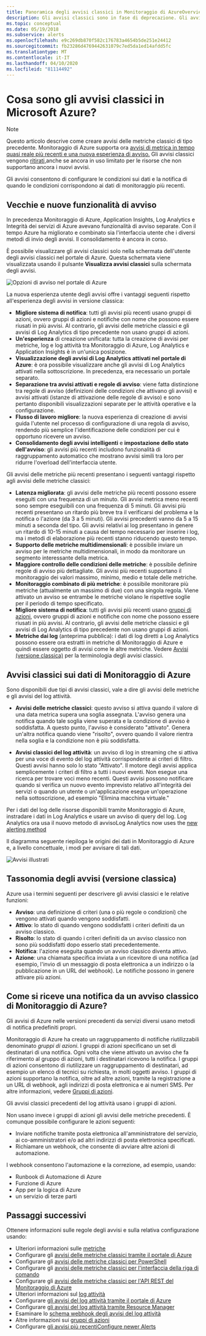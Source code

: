 ```yaml
---
title: Panoramica degli avvisi classici in Monitoraggio di AzureOverview of classic alerts in Azure Monitor
description: Gli avvisi classici sono in fase di deprecazione. Gli avvisi consentono di monitorare le metriche, gli eventi e i log delle risorse di Azure e, successivamente, inviare una notifica quando una condizione specificata viene soddisfatta.
ms.topic: conceptual
ms.date: 05/19/2018
ms.subservice: alerts
ms.openlocfilehash: e9c269db870f582c176783a4654b5de251e24412
ms.sourcegitcommit: fb23286d4769442631079c7ed5da1ed14afdd5fc
ms.translationtype: MT
ms.contentlocale: it-IT
ms.lasthandoff: 04/10/2020
ms.locfileid: "81114492"
---
```

# <a name="what-are-classic-alerts-in-microsoft-azure"></a>Cosa sono gli avvisi classici in Microsoft Azure?

> [!NOTE]
> Questo articolo descrive come creare avvisi delle metriche classici di tipo precedente. Monitoraggio di Azure supporta ora [avvisi di metrica in tempo quasi reale più recenti e una nuova esperienza di avviso.](../../azure-monitor/platform/alerts-overview.md) Gli avvisi classici vengono [ritirati,](https://docs.microsoft.com/azure/azure-monitor/platform/monitoring-classic-retirement)anche se ancora in uso limitato per le risorse che non supportano ancora i nuovi avvisi. 
>

Gli avvisi consentono di configurare le condizioni sui dati e la notifica di quando le condizioni corrispondono ai dati di monitoraggio più recenti.

## <a name="old-and-new-alerting-capabilities"></a>Vecchie e nuove funzionalità di avviso

In precedenza Monitoraggio di Azure, Application Insights, Log Analytics e Integrità dei servizi di Azure avevano funzionalità di avviso separate. Con il tempo Azure ha migliorato e combinato sia l'interfaccia utente che i diversi metodi di invio degli avvisi. Il consolidamento è ancora in corso.

È possibile visualizzare gli avvisi classici solo nella schermata dell'utente degli avvisi classici nel portale di Azure. Questa schermata viene visualizzata usando il pulsante **Visualizza avvisi classici** sulla schermata degli avvisi. 

 ![Opzioni di avviso nel portale di Azure](media/alerts-classic.overview/monitor-alert-screen2.png)

La nuova esperienza utente degli avvisi offre i vantaggi seguenti rispetto all'esperienza degli avvisi in versione classica:
- **Migliore sistema di notifica**: tutti gli avvisi più recenti usano gruppi di azioni, ovvero gruppi di azioni e notifiche con nome che possono essere riusati in più avvisi. Al contrario, gli avvisi delle metriche classici e gli avvisi di Log Analytics di tipo precedente non usano gruppi di azioni.
- **Un'esperienza** di creazione unificata: tutta la creazione di avvisi per metriche, log e log attività tra Monitoraggio di Azure, Log Analytics e Application Insights è in un'unica posizione.
- **Visualizzazione degli avvisi di Log Analytics attivati nel portale di Azure**: è ora possibile visualizzare anche gli avvisi di Log Analytics attivati nella sottoscrizione. In precedenza, era necessario un portale separato.
- **Separazione tra avvisi attivati e regole di avviso**: viene fatta distinzione tra regole di avviso (definizioni delle condizioni che attivano gli avvisi) e avvisi attivati (istanze di attivazione delle regole di avviso) e sono pertanto disponibili visualizzazioni separate per le attività operative e la configurazione.
- **Flusso di lavoro migliore**: la nuova esperienza di creazione di avvisi guida l'utente nel processo di configurazione di una regola di avviso, rendendo più semplice l'identificazione delle condizioni per cui è opportuno ricevere un avviso.
- **Consolidamento degli avvisi intelligenti** e **impostazione dello stato dell'avviso**: gli avvisi più recenti includono funzionalità di raggruppamento automatico che mostrano avvisi simili tra loro per ridurre l'overload dell'interfaccia utente. 

Gli avvisi delle metriche più recenti presentano i seguenti vantaggi rispetto agli avvisi delle metriche classici:
- **Latenza migliorata**: gli avvisi delle metriche più recenti possono essere eseguiti con una frequenza di un minuto. Gli avvisi metrica meno recenti sono sempre eseguibili con una frequenza di 5 minuti. Gli avvisi più recenti presentano un ritardo più breve tra il verificarsi del problema e la notifica o l'azione (da 3 a 5 minuti). Gli avvisi precedenti vanno da 5 a 15 minuti a seconda del tipo.  Gli avvisi relativi ai log presentano in genere un ritardo di 10-15 minuti a causa del tempo necessario per inserire i log, ma i metodi di elaborazione più recenti stanno riducendo questo tempo. 
- **Supporto delle metriche multidimensionali**: è possibile inviare un avviso per le metriche multidimensionali, in modo da monitorare un segmento interessante della metrica.
- **Maggiore controllo delle condizioni delle metriche**: è possibile definire regole di avviso più dettagliate. Gli avvisi più recenti supportano il monitoraggio dei valori massimo, minimo, medio e totale delle metriche.
- **Monitoraggio combinato di più metriche**: è possibile monitorare più metriche (attualmente un massimo di due) con una singola regola. Viene attivato un avviso se entrambe le metriche violano le rispettive soglie per il periodo di tempo specificato.
- **Migliore sistema di notifica**: tutti gli avvisi più recenti usano [gruppi di azioni](../../azure-monitor/platform/action-groups.md), ovvero gruppi di azioni e notifiche con nome che possono essere riusati in più avvisi.  Al contrario, gli avvisi delle metriche classici e gli avvisi di Log Analytics di tipo precedente non usano gruppi di azioni. 
- **Metriche dai log** (anteprima pubblica): i dati di log diretti a Log Analytics possono essere ora estratti in metriche di Monitoraggio di Azure e quindi essere oggetto di avvisi come le altre metriche. Vedere [Avvisi (versione classica)](alerts-classic.overview.md) per la terminologia degli avvisi classici. 


## <a name="classic-alerts-on-azure-monitor-data"></a>Avvisi classici sui dati di Monitoraggio di Azure
Sono disponibili due tipi di avvisi classici, vale a dire gli avvisi delle metriche e gli avvisi del log attività.

* **Avvisi delle metriche classici**: questo avviso si attiva quando il valore di una data metrica supera una soglia assegnata. L'avviso genera una notifica quando tale soglia viene superata e la condizione di avviso è soddisfatta. A questo punto, l'avviso è considerato "attivato". Genera un'altra notifica quando viene "risolto", ovvero quando il valore rientra nella soglia e la condizione non è più soddisfatta.

* **Avvisi classici del log attività**: un avviso di log in streaming che si attiva per una voce di evento del log attività corrispondente ai criteri di filtro. Questi avvisi hanno solo lo stato "Attivato". Il motore degli avvisi applica semplicemente i criteri di filtro a tutti i nuovi eventi. Non esegue una ricerca per trovare voci meno recenti. Questi avvisi possono notificare quando si verifica un nuovo evento imprevisto relativo all'integrità dei servizi o quando un utente o un'applicazione esegue un'operazione nella sottoscrizione, ad esempio "Elimina macchina virtuale."

Per i dati del log delle risorse disponibili tramite Monitoraggio di Azure, instradare i dati in Log Analytics e usare un avviso di query del log. Log Analytics ora usa il nuovo metodo di avvisoLog Analytics now uses the [new alerting method](../../azure-monitor/platform/alerts-overview.md) 

Il diagramma seguente riepiloga le origini dei dati in Monitoraggio di Azure e, a livello concettuale, i modi per avvisare di tali dati.

![Avvisi illustrati](media/alerts-classic.overview/Alerts_Overview_Resource_v5.png)

## <a name="taxonomy-of-alerts-classic"></a>Tassonomia degli avvisi (versione classica)
Azure usa i termini seguenti per descrivere gli avvisi classici e le relative funzioni:
* **Avviso**: una definizione di criteri (una o più regole o condizioni) che vengono attivati quando vengono soddisfatti.
* **Attivo**: lo stato di quando vengono soddisfatti i criteri definiti da un avviso classico.
* **Risolto**: lo stato di quando i criteri definiti da un avviso classico non sono più soddisfatti dopo esserlo stati precedentemente.
* **Notifica**: l'azione eseguita quando un avviso classico diventa attivo.
* **Azione**: una chiamata specifica inviata a un ricevitore di una notifica (ad esempio, l'invio di un messaggio di posta elettronica a un indirizzo o la pubblicazione in un URL del webhook). Le notifiche possono in genere attivare più azioni.

## <a name="how-do-i-receive-a-notification-from-an-azure-monitor-classic-alert"></a>Come si riceve una notifica da un avviso classico di Monitoraggio di Azure?
Gli avvisi di Azure nelle versioni precedenti da servizi diversi usano metodi di notifica predefiniti propri. 

Monitoraggio di Azure ha creato un raggruppamento di notifiche riutilizzabili denominato *gruppi di azioni*. I gruppi di azioni specificano un set di destinatari di una notifica. Ogni volta che viene attivato un avviso che fa riferimento al gruppo di azioni, tutti i destinatari ricevono la notifica. I gruppi di azioni consentono di riutilizzare un raggruppamento di destinatari, ad esempio un elenco di tecnici su richiesta, in molti oggetti avviso. I gruppi di azioni supportano la notifica, oltre ad altre azioni, tramite la registrazione a un URL di webhook, agli indirizzi di posta elettronica e ai numeri SMS.  Per altre informazioni, vedere [Gruppi di azioni](../../azure-monitor/platform/action-groups.md). 

Gli avvisi classici precedenti del log attività usano i gruppi di azioni.

Non usano invece i gruppi di azioni gli avvisi delle metriche precedenti. È comunque possibile configurare le azioni seguenti: 
- Inviare notifiche tramite posta elettronica all'amministratore del servizio, ai co-amministratori e/o ad altri indirizzi di posta elettronica specificati.
- Richiamare un webhook, che consente di avviare altre azioni di automazione.

I webhook consentono l'automazione e la correzione, ad esempio, usando:
- Runbook di Automazione di Azure
- Funzione di Azure
- App per la logica di Azure
- un servizio di terze parti

## <a name="next-steps"></a>Passaggi successivi
Ottenere informazioni sulle regole degli avvisi e sulla relativa configurazione usando:

* Ulteriori informazioni sulle [metriche](data-platform.md)
* Configurare gli [avvisi delle metriche classici tramite il portale di Azure](alerts-classic-portal.md)
* Configurare gli [avvisi delle metriche classici per PowerShell](alerts-classic-portal.md)
* Configurare gli [avvisi delle metriche classici per l'interfaccia della riga di comando](alerts-classic-portal.md)
* Configurare gli [avvisi delle metriche classici per l'API REST del Monitoraggio di Azure](https://msdn.microsoft.com/library/azure/dn931945.aspx)
* Ulteriori informazioni sul [log attività](platform-logs-overview.md)
* Configurare [gli avvisi del log attività tramite il portale di Azure](activity-log-alerts.md)
* Configurare [gli avvisi del log attività tramite Resource Manager](alerts-activity-log.md)
* Esaminare lo [schema webhook degli avvisi del log attività](activity-log-alerts-webhook.md)
* Altre informazioni sui [gruppi di azioni](action-groups.md)
* Configurare [gli avvisi più recentiConfigure newer Alerts](alerts-metric.md)

